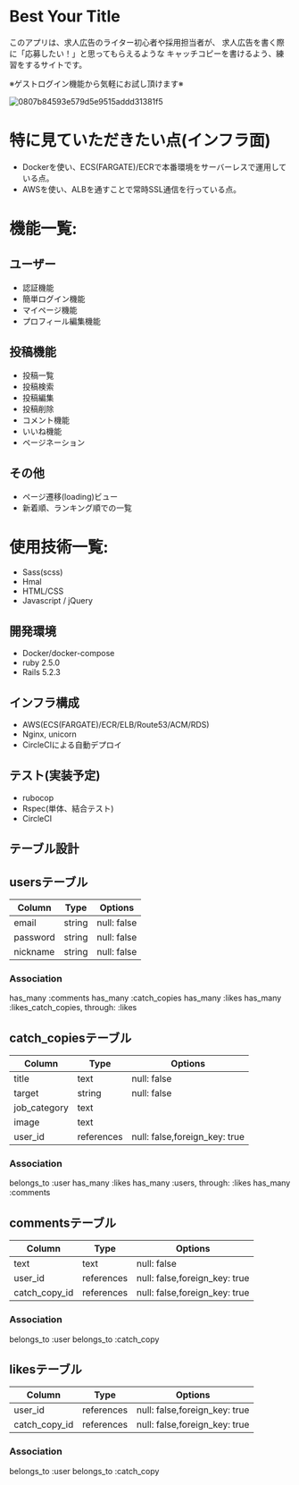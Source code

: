 # Best Your Title
このアプリは、求人広告のライター初心者や採用担当者が、
求人広告を書く際に「応募したい！」と思ってもらえるような
キャッチコピーを書けるよう、練習をするサイトです。

[リンク]:https://www.bestyourtitle.com/
※ゲストログイン機能から気軽にお試し頂けます※

![0807b84593e579d5e9515addd31381f5](https://user-images.githubusercontent.com/63326271/86881167-d125f600-c128-11ea-9d43-195848ed8872.gif)


# 特に見ていただきたい点(インフラ面)
- Dockerを使い、ECS(FARGATE)/ECRで本番環境をサーバーレスで運用している点。
- AWSを使い、ALBを通すことで常時SSL通信を行っている点。

# 機能一覧:

## ユーザー
- 認証機能
- 簡単ログイン機能
- マイページ機能
- プロフィール編集機能

## 投稿機能
- 投稿一覧
- 投稿検索
- 投稿編集
- 投稿削除
- コメント機能
- いいね機能
- ページネーション

## その他
- ページ遷移(loading)ビュー
- 新着順、ランキング順での一覧

# 使用技術一覧:
- Sass(scss)
- Hmal
- HTML/CSS
- Javascript / jQuery

## 開発環境
- Docker/docker-compose
- ruby 2.5.0
- Rails 5.2.3

## インフラ構成
- AWS(ECS(FARGATE)/ECR/ELB/Route53/ACM/RDS)
- Nginx, unicorn
- CircleCIによる自動デプロイ

## テスト(実装予定)
- rubocop
- Rspec(単体、結合テスト) 
- CircleCI

## テーブル設計

## usersテーブル
|Column|Type|Options|
|------|----|-------|
|email|string|null: false|
|password|string|null: false|
|nickname|string|null: false|
### Association
has_many :comments
has_many :catch_copies
has_many :likes
has_many :likes_catch_copies, through: :likes

## catch_copiesテーブル
|Column|Type|Options|
|------|----|-------|
|title|text|null: false|
|target|string|null: false|
|job_category|text|
|image|text|
|user_id|references|null: false,foreign_key: true|"
### Association
belongs_to :user
has_many :likes
has_many :users, through: :likes
has_many :comments

## commentsテーブル
|Column|Type|Options|
|------|----|-------|
|text|text|null: false|
|user_id|references|null: false,foreign_key: true|
|catch_copy_id|references|null: false,foreign_key: true|
### Association
belongs_to :user
belongs_to :catch_copy

## likesテーブル
|Column|Type|Options|
|------|----|-------|
|user_id|references|null: false,foreign_key: true|
|catch_copy_id|references|null: false,foreign_key: true|
### Association
belongs_to :user
belongs_to :catch_copy
